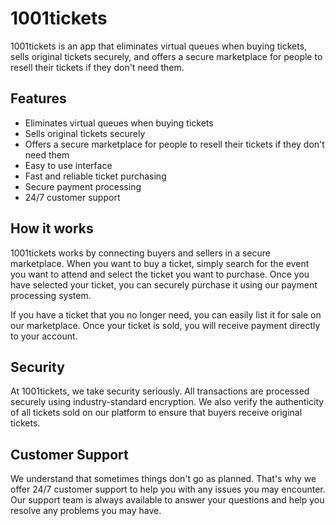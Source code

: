 # 1001tickets

1001tickets is an app that eliminates virtual queues when buying tickets, sells original tickets securely, and offers a secure marketplace for people to resell their tickets if they don't need them.

## Features
- Eliminates virtual queues when buying tickets
- Sells original tickets securely
- Offers a secure marketplace for people to resell their tickets if they don't need them
- Easy to use interface
- Fast and reliable ticket purchasing
- Secure payment processing
- 24/7 customer support

## How it works
1001tickets works by connecting buyers and sellers in a secure marketplace. When you want to buy a ticket, simply search for the event you want to attend and select the ticket you want to purchase. Once you have selected your ticket, you can securely purchase it using our payment processing system.

If you have a ticket that you no longer need, you can easily list it for sale on our marketplace. Once your ticket is sold, you will receive payment directly to your account.

## Security
At 1001tickets, we take security seriously. All transactions are processed securely using industry-standard encryption. We also verify the authenticity of all tickets sold on our platform to ensure that buyers receive original tickets.

## Customer Support
We understand that sometimes things don't go as planned. That's why we offer 24/7 customer support to help you with any issues you may encounter. Our support team is always available to answer your questions and help you resolve any problems you may have.